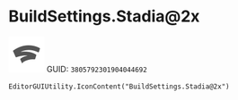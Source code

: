 # BuildSettings.Stadia@2x
![](/img/BuildSettings.Stadia@2x.png)
GUID: `3805792301904044692`
```
EditorGUIUtility.IconContent("BuildSettings.Stadia@2x")
```
